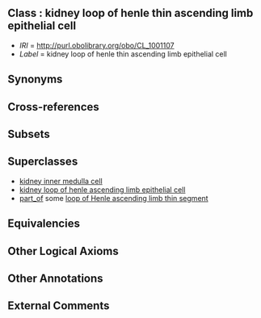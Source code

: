 
## Class : kidney loop of henle thin ascending limb epithelial cell

 * *IRI* = http://purl.obolibrary.org/obo/CL_1001107
 * *Label* = kidney loop of henle thin ascending limb epithelial cell

## Synonyms


## Cross-references


## Subsets


## Superclasses

 * [kidney inner medulla cell](../../CL/17/CL_1000617.md)
 * [kidney loop of henle ascending limb epithelial cell](../../CL/16/CL_1001016.md)
 * [part_of](../../BFO/50/BFO_0000050.md) some [loop of Henle ascending limb thin segment](../../UBERON/93/UBERON_0004193.md)

## Equivalencies


## Other Logical Axioms


## Other Annotations


## External Comments

